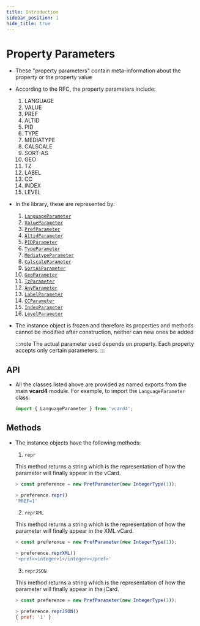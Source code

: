 ```yaml
---
title: Introduction
sidebar_position: 1
hide_title: true
---
```


# Property Parameters

* These "property parameters" contain meta-information about the property or the property value

* According to the RFC, the property parameters include:
    1. LANGUAGE
    2. VALUE
    3. PREF
    4. ALTID
    5. PID
    6. TYPE
    7. MEDIATYPE
    8. CALSCALE
    9. SORT-AS
    10. GEO
    11. TZ
    12. LABEL
    13. CC
    14. INDEX
    15. LEVEL

* In the library, these are represented by:
    1. [`LanguageParameter`](languageparameter)
    2. [`ValueParameter`](ValueParameter)
    3. [`PrefParameter`](prefparameter)
    4. [`AltidParameter`](altidparameter)
    5. [`PIDParameter`](pidparameter)
    6. [`TypeParameter`](typeparameter)
    7. [`MediatypeParameter`](mediatypeparameter)
    8. [`CalscaleParameter`](calscaleparameter)
    9. [`SortAsParameter`](sortasparameter)
    10. [`GeoParameter`](geoparameter)
    11. [`TzParameter`](tzparameter)
    12. [`AnyParameter`](anyparameter)
    13. [`LabelParameter`](labelparameter)
    14. [`CCParameter`](ccparameter)
    15. [`IndexParameter`](indexparameter)
    16. [`LevelParameter`](levelparameter)

* The instance object is frozen and therefore its properties and methods cannot be modified after construction, neither can new ones be added

  :::note
  The actual parameter used depends on property. Each property accepts only certain parameters.
  :::

## API

* All the classes listed above are provided as named exports from the main __vcard4__ module. For example, to import the `LanguageParameter` class:

  ```js
  import { LanguageParameter } from 'vcard4';
  ```

## Methods

* The instance objects have the following methods:

  1. `repr`

    This method returns a string which is the representation of how the parameter will finally appear in the vCard.

    ```js
    > const preference = new PrefParameter(new IntegerType(1));

    > preference.repr()
    'PREF=1'
    ```

  2. `reprXML`

    This method returns a string which is the representation of how the parameter will finally appear in the XML vCard.

    ```js
    > const preference = new PrefParameter(new IntegerType(1));

    > preference.reprXML()
    '<pref><integer>1</integer></pref>'
    ```

  3. `reprJSON` 

    This method returns a string which is the representation of how the parameter will finally appear in the jCard.

    ```js
    > const preference = new PrefParameter(new IntegerType(1));

    > preference.reprJSON()
    { pref: '1' }
    ```

